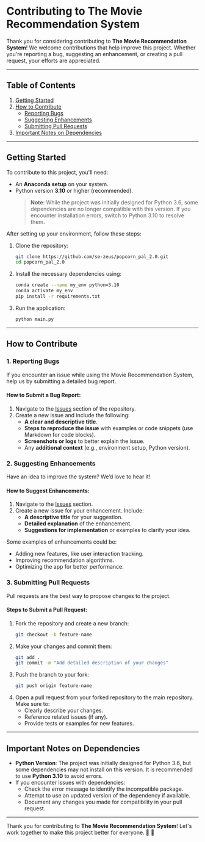 # Contributing to **The Movie Recommendation System**

Thank you for considering contributing to **The Movie Recommendation System**! We welcome contributions that help improve this project. Whether you're reporting a bug, suggesting an enhancement, or creating a pull request, your efforts are appreciated.

---

## Table of Contents

1. [Getting Started](#getting-started)
2. [How to Contribute](#how-to-contribute)
   - [Reporting Bugs](#reporting-bugs)
   - [Suggesting Enhancements](#suggesting-enhancements)
   - [Submitting Pull Requests](#submitting-pull-requests)
3. [Important Notes on Dependencies](#important-notes-on-dependencies)

---

## Getting Started

To contribute to this project, you'll need:

- An **Anaconda setup** on your system.
- Python version **3.10** or higher (recommended).  
  > **Note**: While the project was initially designed for Python 3.6, some dependencies are no longer compatible with this version. If you encounter installation errors, switch to Python 3.10 to resolve them.  

After setting up your environment, follow these steps:

1. Clone the repository:
   ```bash
   git clone https://github.com/se-zeus/popcorn_pal_2.0.git
   cd popcorn_pal_2.0
   ```
2. Install the necessary dependencies using:
   ```bash
   conda create --name my_env python=3.10
   conda activate my_env
   pip install -r requirements.txt
   ```
3. Run the application:
   ```bash
   python main.py
   ```

---

## How to Contribute

### **1. Reporting Bugs**
If you encounter an issue while using the Movie Recommendation System, help us by submitting a detailed bug report.

#### How to Submit a Bug Report:
1. Navigate to the [Issues](https://github.com/se-zeus/popcorn_pal_2.0/issues) section of the repository.
2. Create a new issue and include the following:
   - **A clear and descriptive title**.
   - **Steps to reproduce the issue** with examples or code snippets (use Markdown for code blocks).
   - **Screenshots or logs** to better explain the issue.
   - Any **additional context** (e.g., environment setup, Python version).

### **2. Suggesting Enhancements**
Have an idea to improve the system? We’d love to hear it!

#### How to Suggest Enhancements:
1. Navigate to the [Issues](https://github.com/se-zeus/popcorn_pal_2.0/issues) section.
2. Create a new issue for your enhancement. Include:
   - **A descriptive title** for your suggestion.
   - **Detailed explanation** of the enhancement.
   - **Suggestions for implementation** or examples to clarify your idea.

Some examples of enhancements could be:
- Adding new features, like user interaction tracking.
- Improving recommendation algorithms.
- Optimizing the app for better performance.

### **3. Submitting Pull Requests**
Pull requests are the best way to propose changes to the project. 

#### Steps to Submit a Pull Request:
1. Fork the repository and create a new branch:
   ```bash
   git checkout -b feature-name
   ```
2. Make your changes and commit them:
   ```bash
   git add .
   git commit -m "Add detailed description of your changes"
   ```
3. Push the branch to your fork:
   ```bash
   git push origin feature-name
   ```
4. Open a pull request from your forked repository to the main repository. Make sure to:
   - Clearly describe your changes.
   - Reference related issues (if any).
   - Provide tests or examples for new features.

---

## Important Notes on Dependencies

- **Python Version**: The project was initially designed for Python 3.6, but some dependencies may not install on this version. It is recommended to use **Python 3.10** to avoid errors.
- If you encounter issues with dependencies:
  - Check the error message to identify the incompatible package.
  - Attempt to use an updated version of the dependency if available.
  - Document any changes you made for compatibility in your pull request.

---

Thank you for contributing to **The Movie Recommendation System**! Let's work together to make this project better for everyone. 🎥 🍿